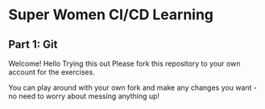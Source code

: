 # Super Women CI/CD Learning
## Part 1: Git

Welcome!
Hello
Trying this out
Please fork this repository to your own account for the exercises.

You can play around with your own fork and make any changes you want - no need to worry about messing anything up!
